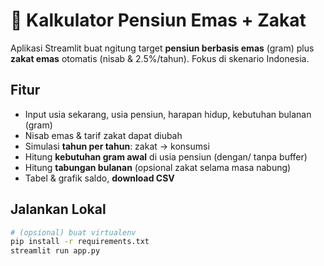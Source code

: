 # 🕌 Kalkulator Pensiun Emas + Zakat

Aplikasi Streamlit buat ngitung target **pensiun berbasis emas** (gram) plus **zakat emas** otomatis (nisab & 2.5%/tahun). Fokus di skenario Indonesia.

## Fitur
- Input usia sekarang, usia pensiun, harapan hidup, kebutuhan bulanan (gram)
- Nisab emas & tarif zakat dapat diubah
- Simulasi **tahun per tahun**: zakat → konsumsi
- Hitung **kebutuhan gram awal** di usia pensiun (dengan/ tanpa buffer)
- Hitung **tabungan bulanan** (opsional zakat selama masa nabung)
- Tabel & grafik saldo, **download CSV**

## Jalankan Lokal
```bash
# (opsional) buat virtualenv
pip install -r requirements.txt
streamlit run app.py